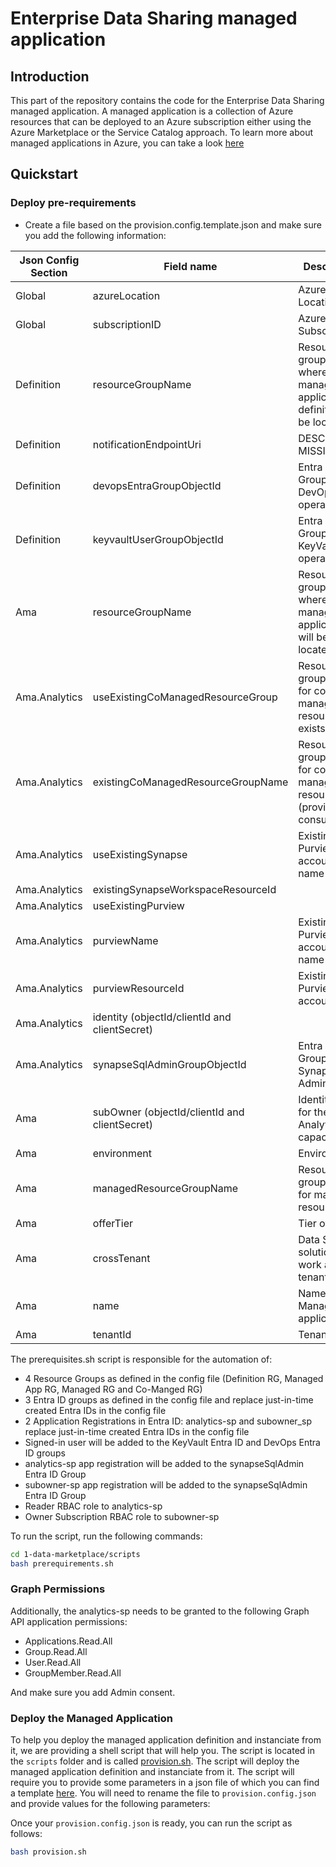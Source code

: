# Enterprise Data Sharing managed application

## Introduction

This part of the repository contains the code for the Enterprise Data Sharing managed application. A managed application is a collection of Azure resources that can be deployed to an Azure subscription either using the Azure Marketplace or the Service Catalog approach.
To learn more about managed applications in Azure, you can take a look [here](https://learn.microsoft.com/en-us/azure/azure-resource-manager/managed-applications/overview)

## Quickstart

### Deploy pre-requirements 

- Create a file based on the provision.config.template.json and make sure you add the following information:
  
| Json Config Section | Field name | Description | Possible values |
| --------------------|------------|-------------|-----------------|
| Global | azureLocation | Azure Region Location | Fill your preferred Azure Location
| Global | subscriptionID | Azure Subscription| Fill your preferred Azure Subscription ID
| Definition | resourceGroupName | Resource group name where the managed application definition will be located | DataMarketPlace_Internal_AMA_Definition | 
| Definition | notificationEndpointUri | DESCRIPTION MISSING | E.g: "https://eouxm2adrly6hcx.m.pipedream.net" |
| Definition | devopsEntraGroupObjectId | Entra ID Group for DevOps operations | Do not fill. Will be automatically generated by the prerequisites.sh script|
| Definition | keyvaultUserGroupObjectId | Entra ID Group for KeyVault operations | Do not fill. Will be automatically generated by the prerequisites.sh script|
| Ama | resourceGroupName | Resource group name where the managed application will be located| | DataMarketPlace_Internal_AMA |
| Ama.Analytics | useExistingCoManagedResourceGroup | Resource group name for co-managed resources exists? | true or false |
| Ama.Analytics | existingCoManagedResourceGroupName | Resource group name for co-managed resources (provider and consumer) | E.g: DataMarketPlace_Internal_AMA_CoMng | 
| Ama.Analytics | useExistingSynapse |  Existing Purview account name | true or false |
| Ama.Analytics | existingSynapseWorkspaceResourceId |
| Ama.Analytics | useExistingPurview |  | true or false |
| Ama.Analytics | purviewName | Existing Purview account name| If useExistingPurview=true, add manually the purviewName, else skip field |
| Ama.Analytics | purviewResourceId | Existing Purview account ID | If useExistingPurview=true, add manually the purviewResourceID, else skip field |
| Ama.Analytics | identity (objectId/clientId and clientSecret) |
| Ama.Analytics | synapseSqlAdminGroupObjectId | Entra ID Group for Synapse Admin Group | Do not fill. Will be automatically generated by the prerequisites.sh script |
| Ama | subOwner (objectId/clientId and clientSecret) | Identity used for the Analytics capacity | Do not fill. Will be automatically generated by the prerequisites.sh script | 
| Ama | environment |  Environment | Testing or Production |
| Ama | managedResourceGroupName |  Resource group name for managed resources | DataMarketPlace_Internal_AMA_Mng |
| Ama | offerTier |  Tier offering | standard |
| Ama | crossTenant |  Data Sharing solution to work across tenants | tue or false |
| Ama | name |  Name of the Managed application | E.g: DataMarketPlace_Internal |
| Ama | tenantId |  Tenant ID | Fill the Tenant ID of the subscription |

The prerequisites.sh script is responsible for the automation of:
- 4 Resource Groups as defined in the config file (Definition RG, Managed App RG, Managed RG and Co-Manged RG)
- 3 Entra ID groups as defined in the config file and replace just-in-time created Entra IDs in the config file
- 2 Application Registrations in Entra ID: analytics-sp and subowner_sp replace just-in-time created Entra IDs in the config file
- Signed-in user will be added to the KeyVault Entra ID and DevOps Entra ID groups
- analytics-sp app registration will be added to the synapseSqlAdmin Entra ID Group
- subowner-sp app registration will be added to the synapseSqlAdmin Entra ID Group
- Reader RBAC role to analytics-sp
- Owner Subscription RBAC role to subowner-sp

To run the script, run the following commands:
```bash
cd 1-data-marketplace/scripts
bash prerequirements.sh
```

### Graph Permissions

Additionally, the analytics-sp needs to be granted to the following Graph API application permissions:  
- Applications.Read.All
- Group.Read.All
- User.Read.All
- GroupMember.Read.All

And make sure you add Admin consent.

### Deploy the Managed Application
To help you deploy the managed application definition and instanciate from it, we are providing a shell script that will help you. The script is located in the `scripts` folder and is called [provision.sh](./scripts/provision.sh). The script will deploy the managed application definition and instanciate from it. The script will require you to provide some parameters in a json file of which you can find a template [here](./scripts/provision.config.template.json). You will need to rename the file to `provision.config.json` and provide values for the following parameters:

Once your `provision.config.json` is ready, you can run the script as follows:

```bash
bash provision.sh
```
